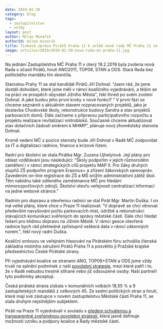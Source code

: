 ```yaml
---
date: 2019-02-20
category: blog
tags:
  - zastupitelstvo
  - volby
layout: post
author: Milan Minařík
authorId: milan.minarik
title: Tisková zpráva Pirátů Praha 11 k volbě nové rady MČ Praha 11 ze dne 20.2.2019
image: articles/2019/2019-02-20-nova-rada-mc-praha-11.jpg
---
```


Na jednání Zastupitelstva MČ Praha 11 v úterý 19.2.2019 byla zvolena nová Rada s účastí Pirátů, hnutí ANO2011, TOP09, STAN a ODS. Stará Rada bez politického mandátu tím skončila.
 
Starostou Prahy 11 se stal kandidát Pirátů Jiří Dohnal. "Jsem rád, že jsme dostáli dohodám, které jsme měli v rámci koaličního vyjednávání, a těším se na práci ve prospěch obyvatel Jižního Města", řekl ihned po svém zvolení Dohnal. A jaké budou jeho první kroky v nové funkci? “ V první fázi se chceme seznámit s aktuálním stavem rozpracovaných projektů, jako je dostavba Chodovské školy, rekonstrukce budovy Sandra a stav projektů parkovacích domů. Dále začneme s přípravou participativního rozpočtu a projektu realizace revitalizací vnitrobloků. Současně chceme aktualizovat stav dotačních žádostí směrem k MHMP”, plánuje nový jihoměstský starosta Dohnal. 
 
Kromě vedení MČ z pozice starosty bude Jiří Dohnal v Radě MČ zodpovídat za IT a digitalizaci radnice, finance a krizové řízení.
 
Radní pro školství se stala Pirátka Mgr. Zuzana Ujhelyiová. Její plány pro oblast vzdělávání jsou následující: “Školy podpořím v jejich různorodém zaměření i v rámci strategických cílů projektu MAP II. Pro žáky druhých stupňů ZŠ podpořím program Erasmus+ a zřízení žákovských samospráv. Zavedením on-line registrace do ZŠ a MŠ snížím administrativní zátěž škol. Těm nabídnu také sdíleného zaměstnance MČ pro hledání mimorozpočtových zdrojů. Školství otevřu veřejnosti centralizací informací na jedné webové stránce.”
 
Radním pro dopravu a otevřenou radnici se stal Pirát Mgr. Martin Duška. I on má velké plány, které chce v Praze 11 realizovat: “V dopravě se chci věnovat především navyšování počtu parkovacích míst, údržbě a rekonstrukci stávajících komunikací svěřených do správy městské části. Dále chci hledat řešení pro klidnou dopravu na Jižním Městě. V rámci gesce otevřená radnice bych rád přehledně zpřístupnil veškerá data v rámci zákonných norem.”, řekl nový radní Duška.
 
Koaliční smlouvu ve veřejném hlasování na Pirátském fóru schválila členská základna místního sdružení Pirátů Praha 11 a posvětilo ji Pražské krajské předsednictvo České Pirátské strany.
 
Při vyjednávání koalice se stranami ANO, TOP09+STAN a ODS jsme vždy trvali na splnění podmínek z naší [povolební strategie](/komunalni-volby-2018/povolebni-strategie/), mezi které patří i to, že v Radě nebudou trestně stíhané nebo již odsouzené osoby. Naši partneři tyto podmínky akceptují.
 
Česká pirátská strana získala v komunálních volbách 18,55 % a 9 zastupitelských mandátů z celkových 45. Ze sedmi politických stran a hnutí, které mají své zástupce v novém zastupitelstvu Městské části Praha 11, se stala druhým nejsilnějším subjektem.
 
Piráti na Praze 11 vyjednávali v souladu s [předem schválenou a transparentně zveřejněnou povolební strategií](/komunalni-volby-2018/povolebni-strategie/), která jasně definuje možnosti vzniku a podpory koalice a Rady městské části. 
